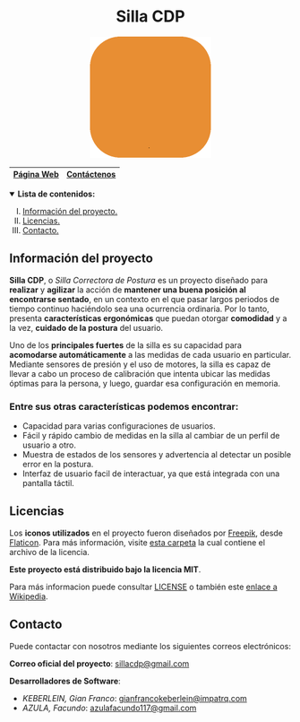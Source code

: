 <h1 align="center">Silla CDP</h1>
<p align="center">
<img width=216 src="media/cdp-logo-remade-30s-squared.gif">
<div align="center">

|[Página Web](https://sillacdp.000webhostapp.com)|[Contáctenos](#contacto)|
|---|---|

</div>
</p>
<details open>
<summary><b>Lista de contenidos:</b></summary>
<ol style="list-style-type:upper-roman">
<li><a href="#información-del-proyecto">Información del proyecto.</a></li>
<li><a href="#licencias">Licencias.</a></li>
<li><a href="#contacto">Contacto.</a></li>
</ol>
</details>

## Información del proyecto
**Silla CDP**, o *Silla Correctora de Postura* es un proyecto diseñado para **realizar** y **agilizar** la acción de **mantener una buena posición al encontrarse sentado**, en un contexto en el que pasar largos periodos de tiempo continuo haciéndolo sea una ocurrencia ordinaria.
Por lo tanto, presenta **características ergonómicas** que puedan otorgar **comodidad** y a la vez, **cuidado de la postura** del usuario.

Uno de los **principales fuertes** de la silla es su capacidad para **acomodarse automáticamente** a las medidas de cada usuario en particular. Mediante sensores de presión y el uso de motores, la silla es capaz de llevar a cabo un proceso de calibración que intenta ubicar las medidas óptimas para la persona, y luego, guardar esa configuración en memoria.

### **Entre sus otras características podemos encontrar:**
- Capacidad para varias configuraciones de usuarios.
- Fácil y rápido cambio de medidas en la silla al cambiar de un perfil de usuario a otro.
- Muestra de estados de los sensores y advertencia al detectar un posible error en la postura.
- Interfaz de usuario facil de interactuar, ya que está integrada con una pantalla táctil.

## Licencias

Los **iconos utilizados** en el proyecto fueron diseñados por [Freepik](https://www.freepik.com), desde [Flaticon](https://www.flaticon.es/). Para más información, visite [esta carpeta](./media/licenses) la cual contiene el archivo de la licencia.

**Este proyecto está distribuido bajo la licencia MIT**.

Para más informacion puede consultar [LICENSE](./LICENSE) o también este [enlace a Wikipedia](https://es.wikipedia.org/wiki/Licencia_MIT).

## Contacto
Puede contactar con nosotros mediante los siguientes correos electrónicos:

**Correo oficial del proyecto**: sillacdp@gmail.com

**Desarrolladores de Software**:
- *KEBERLEIN, Gian Franco*: gianfrancokeberlein@impatrq.com
- *AZULA, Facundo*: azulafacundo117@gmail.com